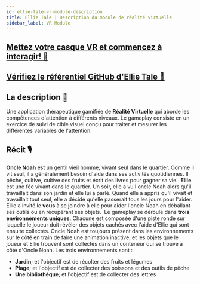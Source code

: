 ```yaml
---
id: ellie-tale-vr-module-description
title: Ellie Tale | Description du module de réalité virtuelle
sidebar_label: VR Module
---
```


## [Mettez votre casque VR et commencez à interagir! 🚀](https://vrapeutic.github.io/EllieTale-WebXR/)

## [Vérifiez le référentiel GitHub d'Ellie Tale 🏃](https://github.com/vrapeutic/Ellie-Tale)

## La description 📝

Une application thérapeutique gamifiée de **Réalité Virtuelle** qui aborde les compétences d'attention à différents niveaux. Le gameplay consiste en un exercice de suivi de cible visuel conçu pour traiter et mesurer les différentes variables de l'attention.
​

## Récit 🎙

**Oncle Noah** est un gentil vieil homme, vivant seul dans le quartier. Comme il vit seul, il a généralement besoin d'aide dans ses activités quotidiennes. Il pêche, cultive, cultive des fruits et écrit des livres pour gagner sa vie.
​
**Ellie** est une fée vivant dans le quartier. Un soir, elle a vu l'oncle Noah alors qu'il travaillait dans son jardin et elle lui a parlé. Quand elle a appris qu'il vivait et travaillait tout seul, elle a décidé qu'elle passerait tous les jours pour l'aider. Ellie a invité le **vous** à se joindre à elle pour aider l'oncle Noah en déballant ses outils ou en récupérant ses objets.
​
Le gameplay se déroule dans **trois environnements uniques**. Chacune est composée d'une piste ronde sur laquelle le joueur doit révéler des objets cachés avec l'aide d'Ellie qui sont ensuite collectés. Oncle Noah est toujours présent dans les environnements sur le côté en train de faire une animation inactive, et les objets que le joueur et Ellie trouvent sont collectés dans un conteneur qui se trouve à côté d'Oncle Noah.
Les trois environnements sont :
​

- **Jardin**; et l'objectif est de récolter des fruits et légumes
- **Plage**; et l'objectif est de collecter des poissons et des outils de pêche
- **Une bibliothèque**; et l'objectif est de collecter des lettres

